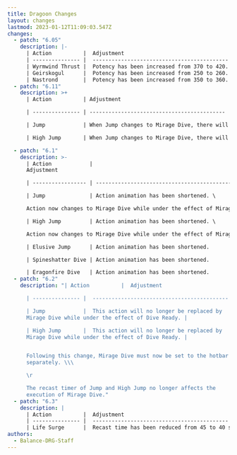 ```yaml
---
title: Dragoon Changes
layout: changes
lastmod: 2023-01-12T11:09:03.547Z
changes:
  - patch: "6.05"
    description: |-
      | Action          |  Adjustment                                  |
      | --------------- |  ------------------------------------------- |
      | Wyrmwind Thrust |  Potency has been increased from 370 to 420. |
      | Geirskogul      |  Potency has been increased from 250 to 260. |
      | Nastrond        |  Potency has been increased from 350 to 360. |
  - patch: "6.11"
    description: >+
      | Action          | Adjustment                                  |

      | --------------- | ------------------------------------------- |

      | Jump            | When Jump changes to Mirage Dive, there will now be a small input delay to prevent the unintended execution of Mirage Dive. |

      | High Jump       | When Jump changes to Mirage Dive, there will now be a small input delay to prevent the unintended execution of Mirage Dive. |

  - patch: "6.1"
    description: >-
      | Action            |
      Adjustment                                                                                                            |

      | ----------------- | --------------------------------------------------------------------------------------------------------------------- |

      | Jump              | Action animation has been shortened. \

      Action now changes to Mirage Dive while under the effect of Mirage Dive Ready. |

      | High Jump         | Action animation has been shortened. \

      Action now changes to Mirage Dive while under the effect of Mirage Dive Ready. |

      | Elusive Jump      | Action animation has been shortened.                                                                                  |

      | Spineshatter Dive | Action animation has been shortened.                                                                                  |

      | Eragonfire Dive   | Action animation has been shortened.                                                                                  |
  - patch: "6.2"
    description: "| Action          |  Adjustment                                  |

      | --------------- |  ------------------------------------------- |

      | Jump            |  This action will no longer be replaced by
      Mirage Dive while under the effect of Dive Ready. |

      | High Jump       |  This action will no longer be replaced by
      Mirage Dive while under the effect of Dive Ready. |


      Following this change, Mirage Dive must now be set to the hotbar
      separately. \\\ 

      \r

      The recast timer of Jump and High Jump no longer affects the
      execution of Mirage Dive."
  - patch: "6.3"
    description: |
      | Action          |  Adjustment                                  |
      | --------------- |  ------------------------------------------- |
      | Life Surge      |  Recast time has been reduced from 45 to 40 seconds. |
authors:
  - Balance-DRG-Staff
---
```

